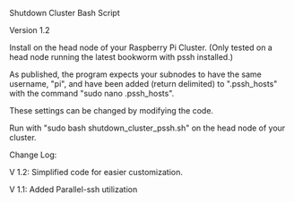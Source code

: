 Shutdown Cluster Bash Script

Version 1.2

Install on the head node of your Raspberry Pi Cluster. (Only tested on a head node running the latest bookworm with pssh installed.)

As published, the program expects your subnodes to have the same username, "pi", and have been added (return delimited) to ".pssh_hosts" with the command "sudo nano .pssh_hosts".

These settings can be changed by modifying the code.

Run with "sudo bash shutdown_cluster_pssh.sh" on the head node of your cluster.

Change Log:

V 1.2: Simplified code for easier customization.

V 1.1: Added Parallel-ssh utilization
